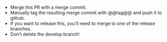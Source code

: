 - Merge this PR with a merge commit.
- Manually tag the resulting merge commit with @@tag@@ and push it to github.
- If you want to release this, you'll need to merge to one of the release branches.
- Don't delete the develop branch!

